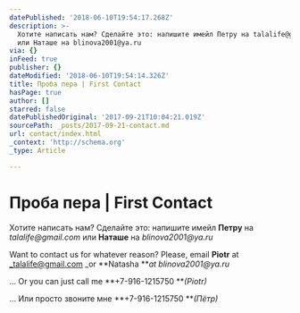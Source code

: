 ```yaml
---
datePublished: '2018-06-10T19:54:17.268Z'
description: >-
  Хотите написать нам? Сделайте это: напишите имейл Петру на talalife@gmail.com
  или Наташе на blinova2001@ya.ru
via: {}
inFeed: true
publisher: {}
dateModified: '2018-06-10T19:54:14.326Z'
title: Проба пера | First Contact
hasPage: true
author: []
starred: false
datePublishedOriginal: '2017-09-21T10:04:21.019Z'
sourcePath: _posts/2017-09-21-contact.md
url: contact/index.html
_context: 'http://schema.org'
_type: Article

---
```

# Проба пера | First Contact

Хотите написать нам? Сделайте это: напишите имейл **Петру** на _talalife@gmail.com_ или **Наташе** на _blinova2001@ya.ru_

Want to contact us for whatever reason? Please, email **Piotr** at _talalife@gmail.com _or **Natasha **_at blinova2001@ya.ru_

... Or you can just call me **+7-916-1215750 **_(Piotr)_

... Или просто звоните мне **+7-916-1215750 **_(Пётр)_